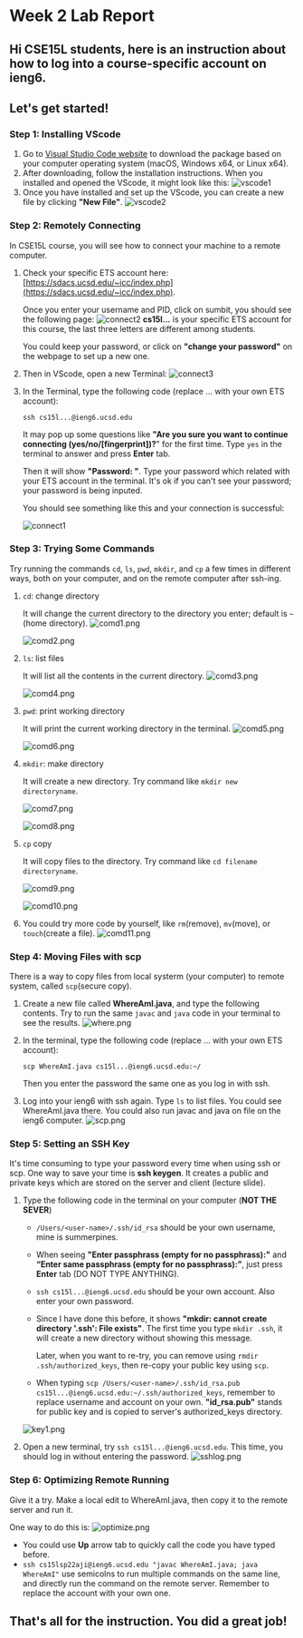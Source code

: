 # **Week 2 Lab Report**

## **Hi CSE15L students, here is an instruction about how to log into a course-specific account on ieng6.**

## Let's get started!

### Step 1: Installing VScode
1. Go to [Visual Studio Code website](https://code.visualstudio.com/) to download the package based on your computer operating system (macOS, Windows x64, or Linux x64). 
2. After downloading, follow the installation instructions. When you installed and opened the VScode, it might look like this:
    ![vscode1](vscode1.png) 
3. Once you have installed and set up the VScode, you can create a new file by clicking **"New File"**. 
    ![vscode2](vscode2.jpeg) 

### Step 2: Remotely Connecting
In CSE15L course, you will see how to connect your machine to a remote computer. 

1. Check your specific ETS account here: [https://sdacs.ucsd.edu/~icc/index.php](https://sdacs.ucsd.edu/~icc/index.php). 

    Once you enter your username and PID, click on sumbit, you should see the following page:
    ![connect2](connect2.png) 
    **cs15l...** is your specific ETS account for this course, the last three letters are different among students.
    
    You could keep your password, or click on **"change your password"** on the webpage to set up a new one.
2. Then in VScode, open a new Terminal:
    ![connect3](connect3.png) 
3. In the Terminal, type the following code (replace ... with your own ETS account):

    `ssh cs15l...@ieng6.ucsd.edu`

    It may pop up some questions like **"Are you sure you want to continue connecting (yes/no/[fingerprint])?**" for the first time. Type `yes` in the terminal to answer and press **Enter** tab.

    Then it will show **"Password: "**. Type your password which related with your ETS account in the terminal. It's ok if you can't see your password; your password is being inputed. 
    
    You should see something like this and your connection is successful:
    
    ![connect1](connect1.jpeg) 

    
### Step 3: Trying Some Commands
Try running the commands `cd`, `ls`, `pwd`, `mkdir`, and `cp` a few times in different ways, both on your computer, and on the remote computer after ssh-ing.

1. `cd`: change directory

    It will change the current directory to the directory you enter; default is `~` (home directory).
    ![comd1.png](comd1.png)

    ![comd2.png](comd2.png)

2. `ls`: list files

    It will list all the contents in the current directory.
    ![comd3.png](comd3.png)

    ![comd4.png](comd4.png)

3. `pwd`: print working directory

    It will print the current working directory in the terminal.
    ![comd5.png](comd5.png)

    ![comd6.png](comd6.png)
4. `mkdir`: make directory

    It will create a new directory. Try command like `mkdir new directoryname`.

    ![comd7.png](comd7.png)

    ![comd8.png](comd8.png)
5. `cp` copy

    It will copy files to the directory. Try command like `cd filename directoryname`.

    ![comd9.png](comd9.png)

    ![comd10.png](comd10.png)

6. You could try more code by yourself, like `rm`(remove), `mv`(move), or `touch`(create a file).
    ![comd11.png](comd11.png)

### Step 4: Moving Files with scp
There is a way to copy files from local systerm (your computer) to remote system, called `scp`(secure copy).

1. Create a new file called **WhereAmI.java**, and type the following contents. Try to run the same `javac` and `java` code in your terminal to see the results.
    ![where.png](where.png)
2. In the terminal, type the following code (replace ... with your own ETS account):

    `scp WhereAmI.java cs15l...@ieng6.ucsd.edu:~/`

    Then you enter the password the same one as you log in with ssh.
3. Log into your ieng6 with ssh again. Type `ls` to list files. You could see WhereAmI.java there. You could also run javac and java on file on the ieng6 computer.
    ![scp.png](scp.jpeg)

### Step 5: Setting an SSH Key
It's time consuming to type your password every time when using ssh or scp. One way to save your time is **ssh keygen**. It creates a public and private keys which are stored on the server and client (lecture slide).

1. Type the following code in the terminal on your computer (**NOT THE SEVER**)

    * `/Users/<user-name>/.ssh/id_rsa` should be your own username, mine is summerpines.

    * When seeing **"Enter passphrass (empty for no passphrass):"** and **“Enter same passphrass (empty for no passphrass):”**, just press **Enter** tab (DO NOT TYPE ANYTHING).

    * `ssh cs15l...@ieng6.ucsd.edu` should be your own account. Also enter your own password.

    * Since I have done this before, it shows **"mkdir: cannot create directory '.ssh': File exists"**. The first time you type `mkdir .ssh`, it will create a new directory without showing this message.

        Later, when you want to re-try, you can remove using `rmdir .ssh/authorized_keys`, then re-copy your public key using `scp`.
    * When typing `scp /Users/<user-name>/.ssh/id_rsa.pub cs15l...@ieng6.ucsd.edu:~/.ssh/authorized_keys`, remember to replace username and account on your own. **"id_rsa.pub"** stands for public key and is copied to server's authorized_keys directory.

    ![key1.png](key1.png)
2. Open a new terminal, try `ssh cs15l...@ieng6.ucsd.edu`. This time, you should log in without entering the password.
    ![sshlog.png](sshlog.png)

### Step 6: Optimizing Remote Running
Give it a try. Make a local edit to WhereAmI.java, then copy it to the remote server and run it.

One way to do this is:
![optimize.png](optimize.png)

* You could use **Up** arrow tab to quickly call the code you have typed before.
* `ssh cs15lsp22aji@ieng6.ucsd.edu "javac WhereAmI.java; java WhereAmI"` use semicolns to run multiple commands on the same line, and directly run the command on the remote server. Remember to replace the account with your own one.

## That's all for the instruction. You did a great job!

     

